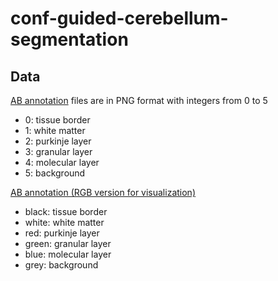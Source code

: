 # conf-guided-cerebellum-segmentation


## Data

[AB annotation](https://drive.google.com/file/d/1erZ_DVrG7JSRFbWvJrfoXnmN9DNvOVBz/view?usp=sharing)
files are in PNG format with integers from 0 to 5
- 0: tissue border
- 1: white matter
- 2: purkinje layer
- 3: granular layer
- 4: molecular layer
- 5: background

[AB annotation (RGB version for visualization)](https://drive.google.com/file/d/1G5L2QPWM9OtPt0EfNSnnv7YueRuvW4w-/view?usp=sharing)
- black: tissue border
- white: white matter
- red: purkinje layer
- green: granular layer
- blue: molecular layer
- grey: background
